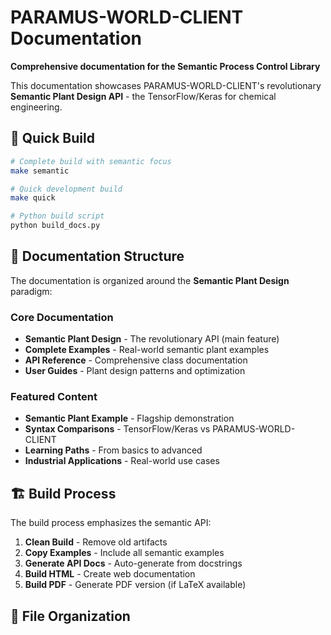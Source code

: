 # PARAMUS-WORLD-CLIENT Documentation
 
**Comprehensive documentation for the Semantic Process Control Library**

This documentation showcases PARAMUS-WORLD-CLIENT's revolutionary **Semantic Plant Design API** - the TensorFlow/Keras for chemical engineering.

## 🚀 Quick Build

```bash
# Complete build with semantic focus
make semantic

# Quick development build  
make quick

# Python build script
python build_docs.py
```

## 📖 Documentation Structure

The documentation is organized around the **Semantic Plant Design** paradigm:

### **Core Documentation**
- **Semantic Plant Design** - The revolutionary API (main feature)
- **Complete Examples** - Real-world semantic plant examples
- **API Reference** - Comprehensive class documentation
- **User Guides** - Plant design patterns and optimization

### **Featured Content**
- **Semantic Plant Example** - Flagship demonstration
- **Syntax Comparisons** - TensorFlow/Keras vs PARAMUS-WORLD-CLIENT
- **Learning Paths** - From basics to advanced
- **Industrial Applications** - Real-world use cases

## 🏗️ Build Process

The build process emphasizes the semantic API:

1. **Clean Build** - Remove old artifacts
2. **Copy Examples** - Include all semantic examples
3. **Generate API Docs** - Auto-generate from docstrings
4. **Build HTML** - Create web documentation
5. **Build PDF** - Generate PDF version (if LaTeX available)

## 📁 File Organization

